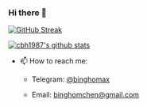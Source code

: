 ### Hi there 👋
[![GitHub Streak](https://github-readme-streak-stats.herokuapp.com?user=cbh1987&theme=github-dark&date_format=M%20j%5B%2C%20Y%5D)](https://git.io/streak-stats)


[![cbh1987's github stats](https://github-readme-stats.vercel.app/api?username=cbh1987&theme=github-dark)](https://github.com/cbh1987/cbh1987)

- 📫 How to reach me: 

  * Telegram: [@binghomax](https://t.me/binghomax)

  * Email: binghomchen@gmail.com
  

<!--
**cbh1987/cbh1987** is a ✨ _special_ ✨ repository because its `README.md` (this file) appears on your GitHub profile.

Here are some ideas to get you started:

- 🔭 I’m currently working on ...
- 🌱 I’m currently learning ...
- 👯 I’m looking to collaborate on ...
- 🤔 I’m looking for help with ...
- 💬 Ask me about ...
- 📫 How to reach me: ...
- 😄 Pronouns: ...
- ⚡ Fun fact: ...
-->
